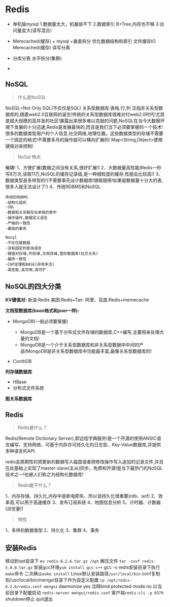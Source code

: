 # Redis

- 单机版mysql 
1.数据量太大，机器放不下
2.数据索引 B+Tree,内存也不够
3.访问量变大(读写混合)

- Memcached(缓存) + mysql +垂直拆分
优化数据结构和索引 
文件缓存IO
Memcached(缓存) 读写分离

- 分库分表 水平拆分(集群)
- 
## NoSQL
>什么是NoSQL


NoSQL=Not Only SQL(不仅仅是SQL)
关系型数据库:表格,行,列
泛指非关系型数据库的,随着web2.0互联网的诞生!传统的关系型数据库很难对付web2.0时代!尤其是超大规模的高并发的社区!暴露出来很多难以克服的问题,NoSQL在当今大数据环境下发展的十分迅速,Redis是发展最快的,而且是我们当下必须要掌握的一个技术!
很多的数据类型用户的个人信息,社交网络,地理位置。这些数据类型的存储不需要一个固定的格式!不需要多月的操作就可以横向扩展的! Map<String,Object>使用键值对来控制! 

>NoSql 特点

解耦!
1、方便扩展(数据之间没有关系,很好扩展!)
2、大数据量高性能(Redis一秒写8万次,读取11万,NoSQL的缓存记录级,是一种细粒度的缓存,性能会比较高!)
3、数据类型是多样型的!(不需要事先设计数据库!随取随用!如果是数据量十分大的表,很多人就无法设计了!) 
4、传统RDBMS和NoSQL
```
传统的RDBMS
-结构化组织
-SQL
-数据和关系都存在单独的表中
-操作操作,数据定义语言
-严格的一致性
-基础的事务
```
```
Nosql
-不仅仅是数据
-没有固定的查询语言
-键值对存储,列存储,文档存储,图形数据库(社交关系)
-最终一致性
-CAP定理和BASE(异地多活)
-高性能,高可用,高可扩 
```
## NoSQL的四大分类
**KV键值对:**
新浪:Redis
美团:Redis+Tair·
阿里、百度:Redis+memecache

**文档型数据库(bson格式和json一样):**
- MongoDB(一般必须要掌握)
	-  MongoDB是一个基于分布式文件存储的数据库,C++编写,主要用来处理大量的文档!
	-  MongoDB是一个介于关系型数据库和非关系型数据中中间的产品!MongoDB是非关系型数据库中功能最丰富,最像关系型数据库的!

- ConthDB

**列存储数据库**
- HBase
- 分布式文件系统

**图关系数据库**

## Redis
>Redis是什么？

Redis(Remote Dictionary Server),即远程字典服务!是一个开源的使用ANSIC语言编写、支持网络、可基于内存亦可持久化的日志型、Key-Value数据库,并提供多种语言的API. 

redis会周期性的把更新的数据写入磁盘或者把修改操作写入追加的记录文件,并且在此基础上实现了master-slave(主从)同步。免费和开源!是当下最热门的NoSQL技术之一!也被人们称之为结构化数据库!

>Redis能干什么？

1、内存存储、持久化,内存中是断电即失、所以说持久化很重要(rdb、aof)
2、效率高,可以用于高速缓存
3、发布订阅系统
4、地图信息分析
5、计时器、计数器(浏览量!) 

>特性

1、多样的数据类型
2、持久化
3、集群
4、事务 

## 安装Redis
移动到opt目录下 `mv redis-6.2.6.tar.gz /opt`
解压文件 `tar -zxvf redis-5.0.8.tar.gz`
安装gcc环境`yum install gcc-c++` gcc -v
redis安装目录下执行`make`命令
二次确认`make install`
Linux默认安装路径`/usr/local/bin`
conf复制到/usr/local/bin/mengxi目录下作为自定义配置 `cp /opt/redis-6.2.6/redis.conf mengxi`
daemonize yes 
注释bind
protected-mode no
以当前目录下配置启动 `redis-server mengxi/redis.conf`
客户端`redis-cli -p 6379` shutdown停止 quit退出